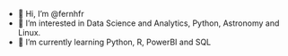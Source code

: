 - 👋 Hi, I’m @fernhfr
- 👀 I’m interested in Data Science and Analytics, Python, Astronomy and Linux.
- 🌱 I’m currently learning Python, R, PowerBI and SQL

<!---
fernhfr/fernhfr is a ✨ special ✨ repository because its `README.md` (this file) appears on your GitHub profile.
You can click the Preview link to take a look at your changes.
--->
